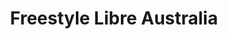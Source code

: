 ---
image: "assets/img/portfolio/2.png"
title: Freestyle Libre Australia
link: https://freestylelibre.com.au
platform: web
description: An ecommerce website built for Abbott Autraslia. 
technologies: HTML/CSS, Jquery, Neto CMS
time: 2018 June
gallery:
    - "assets/img/portfolio/freestylelibre-1.png"
    - "assets/img/portfolio/freestylelibre-2.png"
    - "assets/img/portfolio/freestylelibre-3.png"
    - "assets/img/portfolio/freestylelibre-4.png"
---